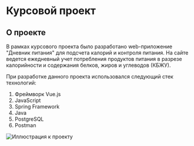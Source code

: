# Курсовой проект

## О проекте

В рамках курсового проекта было разработано web-приложение "Дневник питания" для подсчета калорий и контроля питания. На сайте ведется ежедневный учет потребления продуктов питания в разрезе калорийности и содержания белков, жиров и углеводов (КБЖУ).

При разработке данного проекта использовался следующий стек технологий:
1.	Фреймворк Vue.js
2.  JavaScript
3.	Spring Framework
4.	Java
5.	PostgreSQL
6.	Postman

![Иллюстрация к проекту](https://github.com/Svetlana-sv/course_project_6_semester/main/AssistantNutritionist.png)
